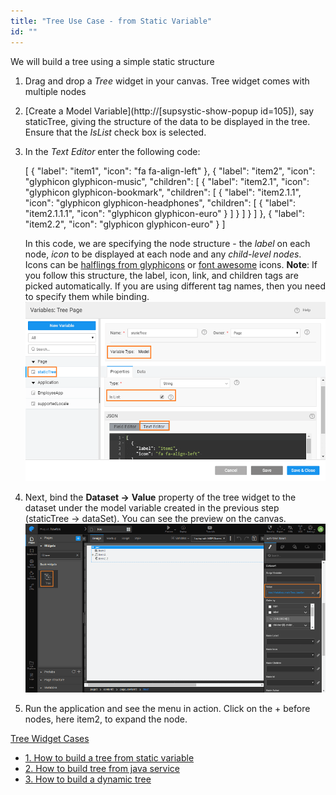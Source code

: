 ```yaml
---
title: "Tree Use Case - from Static Variable"
id: ""
---
```


We will build a tree using a simple static structure

1. Drag and drop a _Tree_ widget in your canvas. Tree widget comes with multiple nodes
2. [Create a Model Variable](http://[supsystic-show-popup id=105]), say staticTree, giving the structure of the data to be displayed in the tree. Ensure that the _IsList_ check box is selected.
3. In the _Text Editor_ enter the following code:
    
    \[
      {
        "label": "item1",
        "icon": "fa fa-align-left"
      },
      {
        "label": "item2",
        "icon": "glyphicon glyphicon-music",
        "children": \[
          {
            "label": "item2.1",
            "icon": "glyphicon glyphicon-bookmark",
            "children": \[
              {
                "label": "item2.1.1",
                "icon": "glyphicon glyphicon-headphones",
                "children": \[
                  {
                    "label": "item2.1.1.1",
                    "icon": "glyphicon glyphicon-euro"
                  }
                \]
              }
            \]
          }
        \]
      },
      {
        "label": "item2.2",
        "icon": "glyphicon glyphicon-euro"
      }
    \]
    
    In this code, we are specifying the node structure - the _label_ on each node, _icon_ to be displayed at each node and any _child-level nodes_. Icons can be [halflings from glyphicons](https://getbootstrap.com/docs/3.3/components/) or [font awesome](https://fortawesome.github.io/Font-Awesome/cheatsheet/) icons. **Note**: If you follow this structure, the label, icon, link, and children tags are picked automatically. If you are using different tag names, then you need to specify them while binding. [![](./assets/tree_statvar.png)](./assets/tree_statvar.png)
4. Next, bind the **Dataset ->** **Value** property of the tree widget to the dataset under the model variable created in the previous step (staticTree -> dataSet). You can see the preview on the canvas. [![](./assets/tree_design.png)](./assets/tree_design.png)
5. Run the application and see the menu in action. Click on the + before nodes, here item2, to expand the node.

[Tree Widget Cases](/learn/app-development/widgets/basic/tree/)

- [1\. How to build a tree from static variable](/learn/how-tos/tree-use-case-static-variable/)
- [2\. How to build tree from java service](/learn/how-tos/tree-use-case-java-service/)
- [3\. How to build a dynamic tree](/learn/how-tos/tree-use-case-dynamic-tree/)
